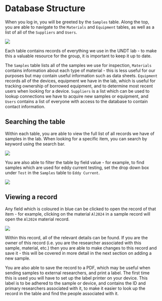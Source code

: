 # Database Structure

When you log in, you will be greeted by the `Samples` table. Along the top, you are able to navigate to the `Materials` and `Equipment` tables, as well as a list of all of the `Suppliers` and `Users`.

<img align="center" src="https://raw.githubusercontent.com/undt-group-handbook/undt-handbook-v1.0/main/book/template/resources/undb/samples.png">

Each table contains records of everything we use in the UNDT lab - to make this a valuable resource for the group, it is important to keep it up to date.

The `Samples` table lists all of the samples we use for inspection, `Materials` contains information about each type of material - this is less useful for our purposes but may contain useful information such as data sheets. `Equipment` records all of the devices, equipment we have in the lab, which is useful for tracking ownership of borrowed equipment, and to determine most recent users when looking for a device. `Suppliers` is a list which can be used to lookup connections we have to acquire new samples or equipment, and `Users` contains a list of everyone with access to the database to contain contact information.

## Searching the table

Within each table, you are able to view the full list of all records we have of samples in the lab. When looking for a specific item, you can search by keyword using the search bar.

<img align="center" src="https://raw.githubusercontent.com/undt-group-handbook/undt-handbook-v1.0/main/book/template/resources/undb/search.png">

You are also able to filter the table by field value - for example, to find samples which are used for eddy current testing, set the drop down box under `Test` in the `Samples` table to `Eddy Current`.

<img align="center" src="https://raw.githubusercontent.com/undt-group-handbook/undt-handbook-v1.0/main/book/template/resources/undb/filter.png">

## Viewing a record

Any field which is coloured in blue can be clicked to open the record of that item - for example, clicking on the material `Al2024` in a sample record will open the `Al2024` material record.

<img align="center" src="https://raw.githubusercontent.com/undt-group-handbook/undt-handbook-v1.0/main/book/template/resources/undb/material_record.png">

Within this record, all of the relevant details can be found. If you are the owner of this record (i.e. you are the researcher associated with this sample, material, etc.) then you are able to make changes to this record and save it - this will be covered in more detail in the next section on adding a new sample.

You are also able to save the record to a PDF, which may be useful when sending samples to external researchers, and print a label. The first time this is used you will have to set up the label printer on your device. This label is to be adhered to the sample or device, and contains the ID and primary researchers associated with it, to make it easier to look up the record in the table and find the people associated with it.